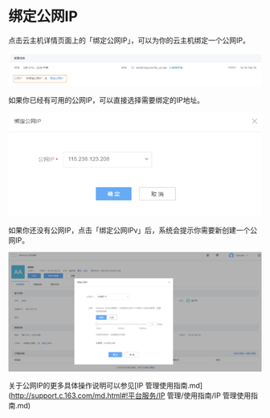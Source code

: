 # 绑定公网IP

点击云主机详情页面上的「绑定公网IP」，可以为你的云主机绑定一个公网IP。

![](../image/Win主机_使用指南_绑定公网IP1.png)

如果你已经有可用的公网IP，可以直接选择需要绑定的IP地址。

![](../image/Win主机_使用指南_绑定公网IP2.png)

如果你还没有公网IP，点击「绑定公网IPv」后，系统会提示你需要新创建一个公网IP。

![](../image/Win主机_使用指南_绑定公网IP3.png)

关于公网IP的更多具体操作说明可以参见[IP 管理使用指南.md](http://support.c.163.com/md.html#!平台服务/IP 管理/使用指南/IP 管理使用指南.md)

